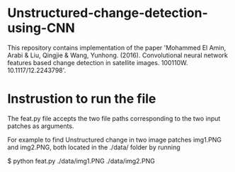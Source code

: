 # Unstructured-change-detection-using-CNN
This repository contains implementation of the paper 'Mohammed El Amin, Arabi &amp; Liu, Qingjie &amp; Wang, Yunhong. (2016). Convolutional neural network features based change detection in satellite images. 100110W. 10.1117/12.2243798'.  


# Instrustion to run the file
The feat.py file accepts the two file paths corresponding to the two input patches as arguments.

For example to find Unstructured change in two image patches img1.PNG and img2.PNG, both located in the ./data/ folder by running

$ python feat.py ./data/img1.PNG ./data/img2.PNG
